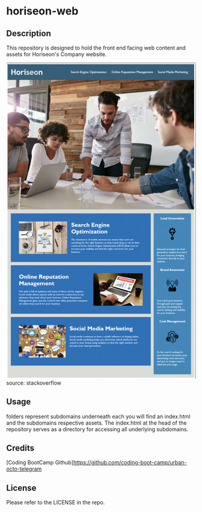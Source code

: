 # horiseon-web

## Description

This repository is designed to hold the front end facing web content and assets for Horiseon's Company website.

![Alt text](assets/images/horiseon-screenshot.jpg?raw=true "Horiseon frontpage") 
source: stackoverflow 


## Usage

folders represent subdomains underneath each you will find an index.html and the subdomains respective assets. 
The index.html at the head of the repository serves as a directory for accessing all underlying subdomains. 


## Credits

[Coding BootCamp Github]https://github.com/coding-boot-camp/urban-octo-telegram 

## License

Please refer to the LICENSE in the repo.
